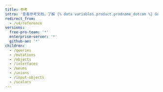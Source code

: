 ```yaml
---
title: 参考
intro: '查看参考文档，了解 {% data variables.product.prodname_dotcom %} GraphQL API 架构中的可用数据类型。'
redirect_from:
  - /v4/reference
versions:
  free-pro-team: '*'
  enterprise-server: '*'
  github-ae: '*'
children:
  - /queries
  - /mutations
  - /objects
  - /interfaces
  - /enums
  - /unions
  - /input-objects
  - /scalars
---
```


